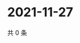 # 2021-11-27

共 0 条

<!-- BEGIN WEIBO -->
<!-- 最后更新时间 Sat Nov 27 2021 15:00:41 GMT+0800 (China Standard Time) -->

<!-- END WEIBO -->
